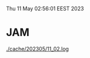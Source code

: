 Thu 11 May 02:56:01 EEST 2023
# JAM
<a href='./cache/202305/11_02.log'>./cache/202305/11_02.log</a>
